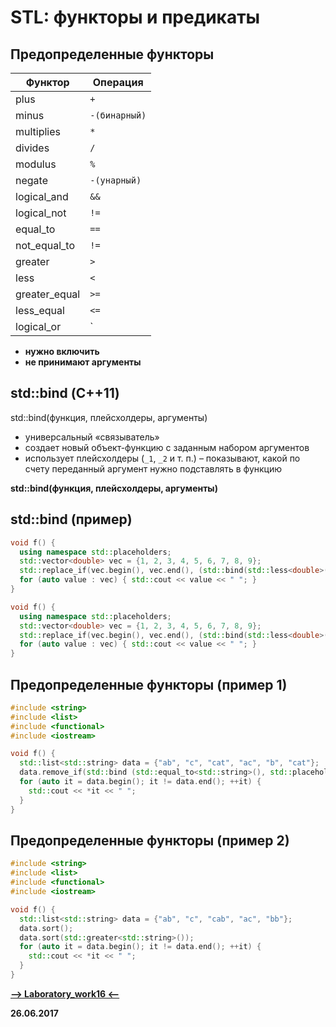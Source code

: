 STL: функторы и предикаты
===

Предопределенные функторы
---

Функтор          |     Операция
-----------------|-------------------------
plus             |     `+`
minus            |     `-(бинарный)`
multiplies       |     `*`
divides          |     `/`
modulus          |     `%`
negate           |     `-(унарный)`
logical_and      |     `&&`
logical_not      |     `!=`
equal_to         |     `==`
not_equal_to     |     `!=`
greater          |     `>`
less             |     `<`
greater_equal    |     `>=`
less_equal       |     `<=`
logical_or       |     `||`

* **нужно включить <functional>**
* **не принимают аргументы**

std::bind (С++11)
---

std::bind(функция, плейсхолдеры, аргументы)

* универсальный «связыватель»
* создает новый объект-функцию с заданным набором аргументов
* использует плейсхолдеры (`_1`, `_2` и т. п.) – показывают, какой по счету переданный  аргумент нужно подставлять в функцию

**std::bind(функция, плейсхолдеры, аргументы)**

std::bind (пример)
---

```cpp
void f() {
  using namespace std::placeholders;
  std::vector<double> vec = {1, 2, 3, 4, 5, 6, 7, 8, 9};
  std::replace_if(vec.begin(), vec.end(), (std::bind(std::less<double>(), _1, 5)), 0);
  for (auto value : vec) { std::cout << value << " "; }
}
```

```cpp
void f() {
  using namespace std::placeholders;
  std::vector<double> vec = {1, 2, 3, 4, 5, 6, 7, 8, 9};
  std::replace_if(vec.begin(), vec.end(), (std::bind(std::less<double>(), 5, _1)), 0);
  for (auto value : vec) { std::cout << value << " "; }
}
```

Предопределенные функторы (пример 1)
---

```cpp
#include <string>
#include <list>
#include <functional>
#include <iostream>

void f() {
  std::list<std::string> data = {"ab", "c", "cat", "ac", "b", "cat"};
  data.remove_if(std::bind (std::equal_to<std::string>(), std::placeholders::_1, "cat"));
  for (auto it = data.begin(); it != data.end(); ++it) {
    std::cout << *it << " ";
  }
}
```

Предопределенные функторы (пример 2)
---

```cpp
#include <string>
#include <list>
#include <functional>
#include <iostream>

void f() {
  std::list<std::string> data = {"ab", "c", "cab", "ac", "bb"};
  data.sort();
  data.sort(std::greater<std::string>());
  for (auto it = data.begin(); it != data.end(); ++it) {
    std::cout << *it << " ";
  }
}
```

[**-->     Laboratory_work16     <--**](https://github.com/SuvStreet/IT_Step_Cpp/tree/master/Laboratory_work/Work16)

**26.06.2017**

